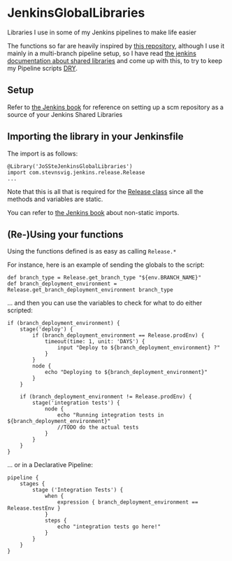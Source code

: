 # JenkinsGlobalLibraries

Libraries I use in some of my Jenkins pipelines to make life easier

The functions so far are heavily inspired by [this repository](https://github.com/alexguzun/jenkins-pipeline-gitflow-maven/blob/master/Jenkinsfile), although I use it mainly in a multi-branch pipeline setup, so I have read [the jenkins documentation about shared libraries](https://www.jenkins.io/doc/book/pipeline/shared-libraries/) and come up with this, to try to keep my Pipeline scripts [DRY](http://en.wikipedia.org/wiki/Don't_repeat_yourself).


## Setup

Refer to [the Jenkins book](https://www.jenkins.io/doc/book/pipeline/shared-libraries/#using-libraries) for reference on setting up a scm repository as a source of your Jenkins Shared Libraries

## Importing the library in your Jenkinsfile

The import is as follows:

```
@Library('JoSSteJenkinsGlobalLibraries')
import com.stevnsvig.jenkins.release.Release
...
```
Note that this is all that is required for the [Release class](/src/com/stevnsvig/jenkins/release/Release.groovy) since all the methods and variables are static.

You can refer to [the Jenkins book](https://www.jenkins.io/doc/book/pipeline/shared-libraries/#accessing-steps) about non-static imports.


## (Re-)Using your functions
Using the functions defined is as easy as calling `Release.*`

For instance, here is an example of sending the globals to the script:
```
def branch_type = Release.get_branch_type "${env.BRANCH_NAME}"
def branch_deployment_environment = Release.get_branch_deployment_environment branch_type
```

... and then you can use the variables to check for what to do either scripted:
```
if (branch_deployment_environment) {
    stage('deploy') {
        if (branch_deployment_environment == Release.prodEnv) {
            timeout(time: 1, unit: 'DAYS') {
                input "Deploy to ${branch_deployment_environment} ?"
            }
        }
        node {
            echo "Deploying to ${branch_deployment_environment}"
        }
    }

    if (branch_deployment_environment != Release.prodEnv) {
        stage('integration tests') {
            node {
                echo "Running integration tests in ${branch_deployment_environment}"
                //TODO do the actual tests
            }
        }
    }
}
```
... or in a Declarative Pipeline:

```
pipeline {
    stages {
        stage ('Integration Tests') {
            when {
                expression { branch_deployment_environment == Release.testEnv }
            }
            steps {
                echo "integration tests go here!"            
            }
        }
    }
}
```
